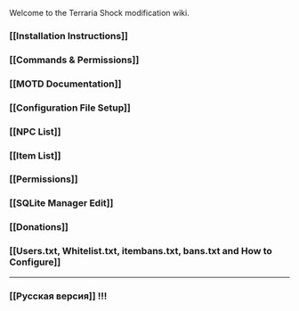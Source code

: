 Welcome to the Terraria Shock modification wiki.

### [[Installation Instructions]]
### [[Commands & Permissions]]
### [[MOTD Documentation]]
### [[Configuration File Setup]]
### [[NPC List]]
### [[Item List]]
### [[Permissions]]
### [[SQLite Manager Edit]]
### [[Donations]]
### [[Users.txt, Whitelist.txt, itembans.txt, bans.txt and How to Configure]]

***

### [[Русская версия]] !!!